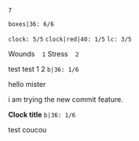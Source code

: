 `7`

`boxes|36: 6/6`


`clock: 5/5`
`clock|red|40: 1/5`
`lc: 3/5`

Wounds ` ` `1`
Stress ` ` `2`

test test 1 2 
`b|36: 1/6`

hello mister

i am trying the new commit feature.

**Clock title**
`b|36: 1/6`

test coucou
